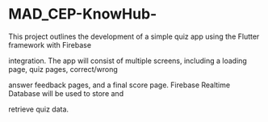 # MAD_CEP-KnowHub-
This project outlines the development of a simple quiz app using the Flutter framework with Firebase 

integration. The app will consist of multiple screens, including a loading page, quiz pages, correct/wrong 

answer feedback pages, and a final score page. Firebase Realtime Database will be used to store and 

retrieve quiz data.
